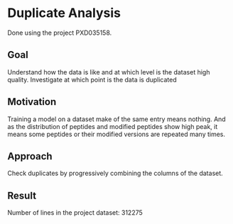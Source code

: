 # Duplicate Analysis
Done using the project PXD035158.

## Goal
Understand how the data is like and at which level is the dataset high quality. Investigate at which point is the data is duplicated

## Motivation
Training a model on a dataset make of the same entry means nothing. And as the distribution of peptides and modified peptides show high peak, 
it means some peptides or their modified versions are repeated many times.  

## Approach
Check duplicates by progressively combining the columns of the dataset.

## Result

Number of lines in the project dataset: 312275




